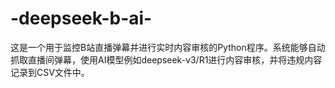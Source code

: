 # -deepseek-b-ai-
这是一个用于监控B站直播弹幕并进行实时内容审核的Python程序。系统能够自动抓取直播间弹幕，使用AI模型例如deepseek-v3/R1进行内容审核，并将违规内容记录到CSV文件中。
